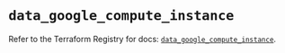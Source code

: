 # `data_google_compute_instance`

Refer to the Terraform Registry for docs: [`data_google_compute_instance`](https://registry.terraform.io/providers/hashicorp/google/5.43.0/docs/data-sources/compute_instance).

